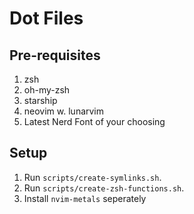 # Dot Files

## Pre-requisites

1. zsh
2. oh-my-zsh
3. starship
4. neovim w. lunarvim
5. Latest Nerd Font of your choosing

## Setup

1. Run `scripts/create-symlinks.sh`.
2. Run `scripts/create-zsh-functions.sh`.
3. Install `nvim-metals` seperately
